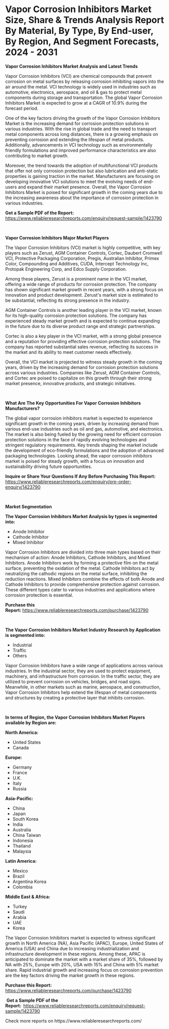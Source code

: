 <p><h1>Vapor Corrosion Inhibitors Market Size, Share & Trends Analysis Report By Material, By Type, By End-user, By Region, And Segment Forecasts, 2024 - 2031</h1></p><p><strong>Vapor Corrosion Inhibitors Market Analysis and Latest Trends</strong></p>
<p><p>Vapor Corrosion Inhibitors (VCI) are chemical compounds that prevent corrosion on metal surfaces by releasing corrosion inhibiting vapors into the air around the metal. VCI technology is widely used in industries such as automotive, electronics, aerospace, and oil & gas to protect metal components during storage and transportation. The global Vapor Corrosion Inhibitors Market is expected to grow at a CAGR of 10.9% during the forecast period.</p><p>One of the key factors driving the growth of the Vapor Corrosion Inhibitors Market is the increasing demand for corrosion protection solutions in various industries. With the rise in global trade and the need to transport metal components across long distances, there is a growing emphasis on preventing corrosion and extending the lifespan of metal products. Additionally, advancements in VCI technology such as environmentally friendly formulations and improved performance characteristics are also contributing to market growth.</p><p>Moreover, the trend towards the adoption of multifunctional VCI products that offer not only corrosion protection but also lubrication and anti-static properties is gaining traction in the market. Manufacturers are focusing on developing innovative VCI solutions to meet the evolving needs of end-users and expand their market presence. Overall, the Vapor Corrosion Inhibitors Market is poised for significant growth in the coming years due to the increasing awareness about the importance of corrosion protection in various industries.</p></p>
<p><strong>Get a Sample PDF of the Report:&nbsp;</strong> <a href="https://www.reliableresearchreports.com/enquiry/request-sample/1423790">https://www.reliableresearchreports.com/enquiry/request-sample/1423790</a></p>
<p>&nbsp;</p>
<p><strong>Vapor Corrosion Inhibitors Major Market Players</strong></p>
<p><p>The Vapor Corrosion Inhibitors (VCI) market is highly competitive, with key players such as Zerust, AGM Container Controls, Cortec, Daubert Cromwell VCI, Protective Packaging Corporation, Pregis, Australian Inhibitor, Primex Color, Compounding and Additives, CUDA, Intercept Technology Inc, Protopak Engineering Corp, and Edco Supply Corporation.</p><p>Among these players, Zerust is a prominent name in the VCI market, offering a wide range of products for corrosion protection. The company has shown significant market growth in recent years, with a strong focus on innovation and product development. Zerust's market size is estimated to be substantial, reflecting its strong presence in the industry.</p><p>AGM Container Controls is another leading player in the VCI market, known for its high-quality corrosion protection solutions. The company has experienced steady market growth and is expected to continue expanding in the future due to its diverse product range and strategic partnerships.</p><p>Cortec is also a key player in the VCI market, with a strong global presence and a reputation for providing effective corrosion protection solutions. The company has reported substantial sales revenue, reflecting its success in the market and its ability to meet customer needs effectively.</p><p>Overall, the VCI market is projected to witness steady growth in the coming years, driven by the increasing demand for corrosion protection solutions across various industries. Companies like Zerust, AGM Container Controls, and Cortec are poised to capitalize on this growth through their strong market presence, innovative products, and strategic initiatives.</p></p>
<p>&nbsp;</p>
<p><strong>What Are The Key Opportunities For Vapor Corrosion Inhibitors Manufacturers?</strong></p>
<p><p>The global vapor corrosion inhibitors market is expected to experience significant growth in the coming years, driven by increasing demand from various end-use industries such as oil and gas, automotive, and electronics. The market is also being fueled by the growing need for efficient corrosion protection solutions in the face of rapidly evolving technologies and stringent regulatory requirements. Key trends shaping the market include the development of eco-friendly formulations and the adoption of advanced packaging technologies. Looking ahead, the vapor corrosion inhibitors market is poised for steady growth, with a focus on innovation and sustainability driving future opportunities.</p></p>
<p><strong>Inquire or Share Your Questions If Any Before Purchasing This Report:</strong> <a href="https://www.reliableresearchreports.com/enquiry/pre-order-enquiry/1423790">https://www.reliableresearchreports.com/enquiry/pre-order-enquiry/1423790</a></p>
<p>&nbsp;</p>
<p><strong>Market Segmentation</strong></p>
<p><strong>The Vapor Corrosion Inhibitors Market Analysis by types is segmented into:</strong></p>
<p><ul><li>Anode Inhibitor</li><li>Cathode Inhibitor</li><li>Mixed Inhibitor</li></ul></p>
<p><p>Vapor Corrosion Inhibitors are divided into three main types based on their mechanism of action: Anode Inhibitors, Cathode Inhibitors, and Mixed Inhibitors. Anode Inhibitors work by forming a protective film on the metal surface, preventing the oxidation of the metal. Cathode Inhibitors act by neutralizing the cathodic regions on the metal surface, inhibiting the reduction reactions. Mixed Inhibitors combine the effects of both Anode and Cathode Inhibitors to provide comprehensive protection against corrosion. These different types cater to various industries and applications where corrosion protection is essential.</p></p>
<p><strong>Purchase this Report:&nbsp;</strong><a href="https://www.reliableresearchreports.com/purchase/1423790">https://www.reliableresearchreports.com/purchase/1423790</a></p>
<p>&nbsp;</p>
<p><strong>The Vapor Corrosion Inhibitors Market Industry Research by Application is segmented into:</strong></p>
<p><ul><li>Industrial</li><li>Traffic</li><li>Others</li></ul></p>
<p><p>Vapor Corrosion Inhibitors have a wide range of applications across various industries. In the industrial sector, they are used to protect equipment, machinery, and infrastructure from corrosion. In the traffic sector, they are utilized to prevent corrosion on vehicles, bridges, and road signs. Meanwhile, in other markets such as marine, aerospace, and construction, Vapor Corrosion Inhibitors help extend the lifespan of metal components and structures by creating a protective layer that inhibits corrosion.</p></p>
<p>&nbsp;</p>
<p><strong>In terms of Region, the Vapor Corrosion Inhibitors Market Players available by Region are:</strong></p>
<p>
    <p> <strong> North America: </strong>
        <ul>
            <li>United States</li>
            <li>Canada</li>
        </ul>
        </p> 
    <p> <strong> Europe: </strong>
        <ul>
            <li>Germany</li>
            <li>France</li>
            <li>U.K.</li>
            <li>Italy</li>
            <li>Russia</li>
        </ul>
        </p> 
    <p> <strong> Asia-Pacific: </strong>
        <ul>
            <li>China</li>
            <li>Japan</li>
            <li>South Korea</li>
            <li>India</li>
            <li>Australia</li>
            <li>China Taiwan</li>
            <li>Indonesia</li>
            <li>Thailand</li>
            <li>Malaysia</li>
        </ul>
        </p> 
    <p> <strong> Latin America: </strong>
        <ul>
            <li>Mexico</li>
            <li>Brazil</li>
            <li>Argentina Korea</li>
            <li>Colombia</li>
        </ul>
        </p> 
    <p> <strong> Middle East & Africa: </strong>
        <ul>
            <li>Turkey</li>
            <li>Saudi</li>
            <li>Arabia</li>
            <li>UAE</li>
            <li>Korea</li>
        </ul>
    </p>
    </p>
<p><p>The Vapor Corrosion Inhibitors market is expected to witness significant growth in North America (NA), Asia Pacific (APAC), Europe, United States of America (USA) and China due to increasing industrialization and infrastructure development in these regions. Among these, APAC is anticipated to dominate the market with a market share of 35%, followed by NA with 25%, Europe with 20%, USA with 15% and China with 5% market share. Rapid industrial growth and increasing focus on corrosion prevention are the key factors driving the market growth in these regions.</p></p>
<p><strong>Purchase this Report: </strong><a href="https://www.reliableresearchreports.com/purchase/1423790">https://www.reliableresearchreports.com/purchase/1423790</a></p>
<p>&nbsp;<strong>Get a Sample PDF of the Report:&nbsp;&nbsp;</strong><a href="https://www.reliableresearchreports.com/enquiry/request-sample/1423790">https://www.reliableresearchreports.com/enquiry/request-sample/1423790</a></p>
<p><strong></strong></p>
<p>Check more reports on https://www.reliableresearchreports.com/</p>
